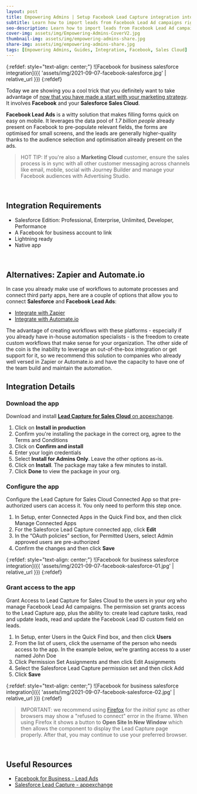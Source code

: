 ```yaml
---
layout: post
title: Empowering Admins | Setup Facebook Lead Capture integration into Salesforce
subtitle: Learn how to import leads from Facebook Lead Ad campaigns right into your Salesforce org in real time.
seo-description: Learn how to import leads from Facebook Lead Ad campaigns right into your Salesforce org in real time, ready for your sales team to qualify and convert.
cover-img: assets/img/Empowering-Admins-CoverV2.jpg
thumbnail-img: assets/img/empowering-admins-share.jpg
share-img: assets/img/empowering-admins-share.jpg
tags: [Empowering Admins, Guides, Integration, Facebook, Sales Cloud]
---
```


{:refdef: style="text-align: center;"}
![Facebook for business salesforce integration]({{ 'assets/img/2021-09-07-facebook-salesforce.jpg' | relative_url }})
{:refdef}

Today we are showing you a cool trick that you definitely want to take advantage of [now that you have made a start with your marketing strategy](https://aocollab.tech/2021-08-31-small-businesses-communication-basics/). It involves **Facebook** and your **Salesforce Sales Cloud**.

**Facebook Lead Ads** is a witty solution that makes filling forms quick on easy on mobile. It leverages the data pool of *1.7 billion people* already present on Facebook to pre-populate relevant fields, the forms are optimised for small screens, and the leads are generally higher-quality thanks to the audience selection and optimisation already present on the ads.

> HOT TIP: If you're also a **Marketing Cloud** customer, ensure the sales process is in sync with all other customer messaging across channels like email, mobile, social with Journey Builder and manage your Facebook audiences with Advertising Studio.
<br/>

## Integration Requirements
* Salesforce Edition: Professional, Enterprise, Unlimited, Developer, Performance
* A Facebook for business account to link
* Lightning ready
* Native app
<br/>

## Alternatives: Zapier and Automate.io
In case you already make use of workflows to automate processes and connect third party apps, here are a couple of options that allow you to connect **Salesforce** and **Facebook Lead Ads**:
* [Integrate with Zapier](https://zapier.com/apps/facebook-lead-ads/integrations/salesforce)
* [Integrate with Automate.io](https://automate.io/integration/facebook-lead-ads/salesforce)

The advantage of creating workflows with these platforms - especially if you already have in-house automation specialists - is the freedom to create custom workflows that make sense for your organization.
The other side of the coin is the inability to leverage an out-of-the-box integration or get support for it, so we recommend this solution to companies who already well versed in Zapier or Automate.io and have the capacity to have one of the team build and maintain the automation.
<br/>

## Integration Details

### Download the app
Download and install [**Lead Capture for Sales Cloud** on appexchange](https://appexchange.salesforce.com/appxListingDetail?listingId=a0N3A00000DrzmfUAB).

1. Click on **Install in production**
2. Confirm you're installing the package in the correct org, agree to the Terms and Conditions
3. Click on **Confirm and install**
4. Enter your login credentials
5. Select **Install for Admins Only**. Leave the other options as-is.
6. Click on **Install**. The package may take a few minutes to install.
7. Click **Done** to view the package in your org.

### Configure the app
Configure the Lead Capture for Sales Cloud Connected App so that pre-authorized users can access it. You only need to perform this step once.

1. In Setup, enter Connected Apps in the Quick Find box, and then click Manage Connected Apps
2. For the Salesforce Lead Capture connected app, click **Edit**
3. In the “OAuth policies” section, for Permitted Users, select Admin approved users are pre-authorized
4. Confirm the changes and then click **Save**

{:refdef: style="text-align: center;"}
![Facebook for business salesforce integration]({{ 'assets/img/2021-09-07-facebook-salesforce-01.jpg' | relative_url }})
{:refdef}

### Grant access to the app
Grant Access to Lead Capture for Sales Cloud to the users in your org who manage Facebook Lead Ad campaigns. The permission set grants access to the Lead Capture app, plus the ability to: create lead capture tasks, read and update leads, read and update the Facebook Lead ID custom field on leads.

1. In Setup, enter Users in the Quick Find box, and then click **Users**
2. From the list of users, click the username of the person who needs access to the app. In the example below, we’re granting access to a user named John Doe
3. Click Permission Set Assignments and then click Edit Assignments
4. Select the Salesforce Lead Capture permission set and then click Add
5. Click **Save**

{:refdef: style="text-align: center;"}
![Facebook for business salesforce integration]({{ 'assets/img/2021-09-07-facebook-salesforce-02.jpg' | relative_url }})
{:refdef}

> IMPORTANT: we recommend using [Firefox](https://www.mozilla.org/en-US/firefox/new/) for the *initial sync* as other browsers may show a "refused to connect" error in the iframe. When using Firefox it shows a button to **Open Site In New Window** which then allows the component to display the Lead Capture page properly. After that, you may continue to use your preferred browser.

<br/>

## Useful Resources
* [Facebook for Business - Lead Ads](https://www.facebook.com/business/ads/lead-ads)
* [Salesforce Lead Capture - appexchange](https://appexchange.salesforce.com/appxListingDetail?listingId=a0N3A00000DrzmfUAB)
